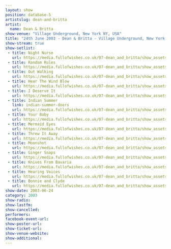 ```yaml
---
layout: show
position: database-5
artistslug: dean-and-britta
artist:
  name: Dean & Britta
show-venue: "Village Underground, New York NY, USA"
title: "24th June 2003 - Dean & Britta - Village Underground, New York NY, USA"
show-stream: true
show-setlist: 
 - title: Night Nurse
   url: https://media.fullofwishes.co.uk/07-dean_and_britta/show_assets/2003-06-24-village-underground-new-york-ny-usa/mp3/01-dean--britta-night-nurse.mp3
 - title: Random Rules
   url: https://media.fullofwishes.co.uk/07-dean_and_britta/show_assets/2003-06-24-village-underground-new-york-ny-usa/mp3/02-dean--britta-random-rules.mp3
 - title: Out Walking
   url: https://media.fullofwishes.co.uk/07-dean_and_britta/show_assets/2003-06-24-village-underground-new-york-ny-usa/mp3/03-dean--britta-out-walking.mp3
 - title: Hear The Wind Blow
   url: https://media.fullofwishes.co.uk/07-dean_and_britta/show_assets/2003-06-24-village-underground-new-york-ny-usa/mp3/04-dean--britta-hear-the-wind-blow.mp3
 - title: I Deserve It
   url: https://media.fullofwishes.co.uk/07-dean_and_britta/show_assets/2003-06-24-village-underground-new-york-ny-usa/mp3/05-dean--britta-i-deserve-it.mp3
 - title: Indian Summer
   link: indian-summer-doors
   url: https://media.fullofwishes.co.uk/07-dean_and_britta/show_assets/2003-06-24-village-underground-new-york-ny-usa/mp3/06-dean--britta-indian-summer.mp3
 - title: Your Baby
   url: https://media.fullofwishes.co.uk/07-dean_and_britta/show_assets/2003-06-24-village-underground-new-york-ny-usa/mp3/07-dean--britta-your-baby.mp3
 - title: Mermaid Eyes
   url: https://media.fullofwishes.co.uk/07-dean_and_britta/show_assets/2003-06-24-village-underground-new-york-ny-usa/mp3/08-dean--britta-mermaid-eyes.mp3
 - title: Threw It Away
   url: https://media.fullofwishes.co.uk/07-dean_and_britta/show_assets/2003-06-24-village-underground-new-york-ny-usa/mp3/09-dean--britta-threw-it-away.mp3
 - title: Moonshot
   url: https://media.fullofwishes.co.uk/07-dean_and_britta/show_assets/2003-06-24-village-underground-new-york-ny-usa/mp3/10-dean--britta-moonshot.mp3
 - title: Ginger Snaps
   url: https://media.fullofwishes.co.uk/07-dean_and_britta/show_assets/2003-06-24-village-underground-new-york-ny-usa/mp3/11-dean--britta-ginger-snaps.mp3
 - title: Knives From Bavaria
   url: https://media.fullofwishes.co.uk/07-dean_and_britta/show_assets/2003-06-24-village-underground-new-york-ny-usa/mp3/12-dean--britta-knives-from-bavaria.mp3
 - title: Hearing Voices
   url: https://media.fullofwishes.co.uk/07-dean_and_britta/show_assets/2003-06-24-village-underground-new-york-ny-usa/mp3/13-dean--britta-hearing-voices.mp3
 - title: Bonnie and Clyde
   url: https://media.fullofwishes.co.uk/07-dean_and_britta/show_assets/2003-06-24-village-underground-new-york-ny-usa/mp3/14-dean--britta-bonnie--clyde.mp3
show-date: 2003-06-24
category: 2003
show-radio: 
show-lastfm: 
show-cancelled: 
performers: 
facebook-event-url: 
show-poster-url: 
show-ticket-url: 
show-venue-website: 
show-additional: 
---
```


